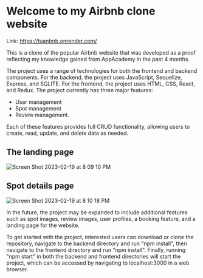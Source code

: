 # Welcome to my Airbnb clone website

Link: https://tuanbnb.onrender.com/

This is a clone of the popular Airbnb website that was developed as a proof reflecting my knowledge gained from AppAcademy in the past 4 months.

The project uses a range of technologies for both the frontend and backend components. For the backend, the project uses JavaScript, Sequelize, Express, and SQLITE. For the frontend, the project uses HTML, CSS, React, and Redux. The project currently has three major features:
+ User management
+ Spot management
+ Review management. 

Each of these features provides full CRUD functionality, allowing users to create, read, update, and delete data as needed.

## The landing page
![Screen Shot 2023-02-19 at 8 09 10 PM](https://user-images.githubusercontent.com/113473441/220008866-7911c24a-00cd-4243-8fde-cfd25f7b8471.png)


## Spot details page
![Screen Shot 2023-02-19 at 8 10 18 PM](https://user-images.githubusercontent.com/113473441/220008978-3d0adeb9-f36b-49eb-9486-2a9be465940f.png)


In the future, the project may be expanded to include additional features such as spot images, review images, user profiles, a booking feature, and a landing page for the website.

To get started with the project, interested users can download or clone the repository, navigate to the backend directory and run "npm install", then navigate to the frontend directory and run "npm install". Finally, running "npm start" in both the backend and frontend directories will start the project, which can be accessed by navigating to localhost:3000 in a web browser.
